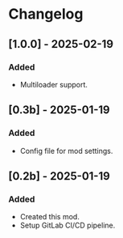 # Changelog

## [1.0.0] - 2025-02-19

### Added

- Multiloader support.

## [0.3b] - 2025-01-19

### Added
 
- Config file for mod settings.

## [0.2b] - 2025-01-19

### Added

- Created this mod.
- Setup GitLab CI/CD pipeline.